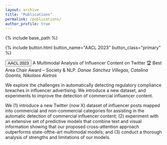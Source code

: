 ```yaml
---
layout: archive
title: "Publications"
permalink: /publications/
author_profile: true
---
```


{% include base_path %}

{% include button.html button_name="AACL 2023" button_class="primary" %}

<button type="button" class="btn">AACL 2023</button>  A Multimodal Analysis of Influencer Content on Twitter 
🏆 Best Area Chair Award – Society & NLP. *Danae Sánchez Villegas, Catalina Goanta, Nikolaos Aletras*

We explore the challenges in automatically detecting regulatory compliance breaches in influencer advertising. We introduce a new dataset, and experiments to improve the detection of commercial influencer content.

We (1) introduce a new Twitter (now X) dataset of influencer posts mapped into commercial and non-commercial categories for assisting in the automatic detection of commercial influencer content; (2) experiment with an extensive set of predictive models that combine text and visual information showing that our proposed cross-attention approach outperforms state-ofthe-art multimodal models; and (3) conduct a thorough analysis of strengths and limitations of our models. 
  

